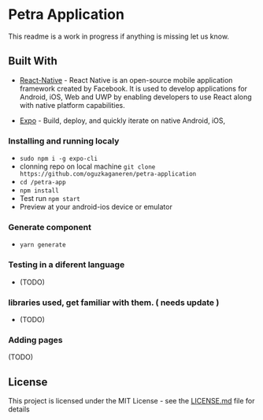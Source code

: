 # Petra Application

This readme is a work in progress if anything is missing let us know.

## Built With

- [React-Native](https://facebook.github.io/react-native/) - React Native is an open-source mobile application framework created by Facebook. It is used to develop applications for Android, iOS, Web and UWP by enabling developers to use React along with native platform capabilities.

- [Expo](https://expo.io/) - Build, deploy, and quickly iterate on native Android, iOS,

### Installing and running localy

- `sudo npm i -g expo-cli`
- clonning repo on local machine `git clone https://github.com/oguzkaganeren/petra-application`
- `cd /petra-app`
- `npm install`
- Test run `npm start`
- Preview at your android-ios device or emulator

### Generate component

- `yarn generate`

### Testing in a diferent language

- (TODO)

### libraries used, get familiar with them. ( needs update )

- (TODO)

### Adding pages

(TODO)

## License

This project is licensed under the MIT License - see the [LICENSE.md](LICENSE) file for details
